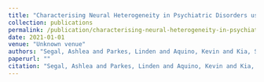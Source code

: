 ```yaml
---
title: "Characterising Neural Heterogeneity in Psychiatric Disorders using Normative Models"
collection: publications
permalink: /publication/characterising-neural-heterogeneity-in-psychiatric-disorders-using-normative-models
date: 2021-01-01
venue: "Unknown venue"
authors: "Segal, Ashlea and Parkes, Linden and Aquino, Kevin and Kia, Seyed M and Wolfers, Thomas and Franke, Barbara and Hoogman, Martine and Beckmann, Christian F and Westlye, Lars and Andreassen, Ole and others"
paperurl: ""
citation: "Segal, Ashlea and Parkes, Linden and Aquino, Kevin and Kia, Seyed M and Wolfers, Thomas and Franke, Barbara and Hoogman, Martine and Beckmann, Christian F and Westlye, Lars and Andreassen, Ole and others (2021). Characterising Neural Heterogeneity in Psychiatric Disorders using Normative Models. Unknown venue."
---
```

